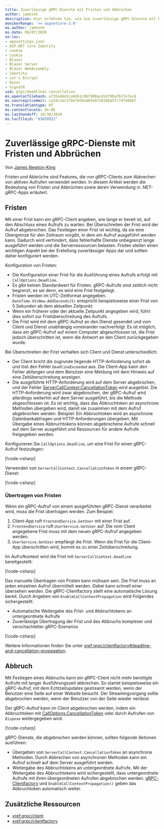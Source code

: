 ```yaml
---
title: Zuverlässige gRPC-Dienste mit Fristen und Abbrüchen
author: jamesnk
description: Hier erfahren Sie, wie Sie zuverlässige gRPC-Dienste mit Fristen und Abbrüchen in .NET erstellen.
monikerRange: '>= aspnetcore-3.0'
ms.author: jamesnk
ms.date: 09/07/2020
no-loc:
- appsettings.json
- ASP.NET Core Identity
- cookie
- Cookie
- Blazor
- Blazor Server
- Blazor WebAssembly
- Identity
- Let's Encrypt
- Razor
- SignalR
uid: grpc/deadlines-cancellation
ms.openlocfilehash: a735ed4d2ca8db1c9b7998acd14f9be761fe7ec6
ms.sourcegitcommit: ca34c1ac578e7d3daa0febf1810ba5fc74f60bbf
ms.translationtype: HT
ms.contentlocale: de-DE
ms.lasthandoff: 10/30/2020
ms.locfileid: "93059922"
---
```

# <a name="reliable-grpc-services-with-deadlines-and-cancellation"></a>Zuverlässige gRPC-Dienste mit Fristen und Abbrüchen

Von [James Newton-King](https://twitter.com/jamesnk)

Fristen und Abbrüche sind Features, die von gRPC-Clients zum Abbrechen von aktiven Aufrufen verwendet werden. In diesem Artikel werden die Bedeutung von Fristen und Abbrüchen sowie deren Verwendung in .NET-gRPC-Apps erläutert.

## <a name="deadlines"></a>Fristen

Mit einer Frist kann ein gRPC-Client angeben, wie lange er bereit ist, auf den Abschluss eines Aufrufs zu warten. Bei Überschreiten der Frist wird der Aufruf abgebrochen. Das Festlegen einer Frist ist wichtig, da sie eine Obergrenze für den Zeitraum vorgibt, in dem ein Aufruf ausgeführt werden kann. Dadurch wird verhindert, dass fehlerhafte Dienste unbegrenzt lange ausgeführt werden und die Serverressourcen belasten. Fristen stellen einen wichtigen Aspekt bei der Erstellung zuverlässiger Apps dar und sollten daher konfiguriert werden.

Konfiguration von Fristen:

* Die Konfiguration einer Frist für die Ausführung eines Aufrufs erfolgt mit `CallOptions.Deadline`.
* Es gibt keinen Standardwert für Fristen. gRPC-Aufrufe sind zeitlich nicht begrenzt, es sei denn, es wird eine Frist festgelegt.
* Fristen werden im UTC-Zeitformat angegeben. `DateTime.UtcNow.AddSeconds(5)` entspricht beispielsweise einer Frist von 5 Sekunden ab dem aktuellen Zeitpunkt.
* Wenn ein früherer oder der aktuelle Zeitpunkt angegeben wird, führt dies sofort zur Fristüberschreitung des Aufrufs.
* Die Frist wird mit dem gRPC-Aufruf an den Dienst gesendet und vom Client und Dienst unabhängig voneinander nachverfolgt. Es ist möglich, dass ein gRPC-Aufruf auf einem Computer abgeschlossen ist, die Frist jedoch überschritten ist, wenn die Antwort an den Client zurückgegeben wurde.

Bei Überschreiten der Frist verhalten sich Client und Dienst unterschiedlich:

* Der Client bricht die zugrunde liegende HTTP-Anforderung sofort ab und löst den Fehler `DeadlineExceeded` aus. Die Client-App kann den Fehler abfangen und dem Benutzer eine Meldung mit dem Hinweis auf eine Zeitüberschreitung anzeigen.
* Die ausgeführte HTTP-Anforderung wird auf dem Server abgebrochen, und der Fehler [ServerCallContext.CancellationToken](xref:System.Threading.CancellationToken) wird ausgelöst. Die HTTP-Anforderung wird zwar abgebrochen, der gRPC-Aufruf wird allerdings weiterhin auf dem Server ausgeführt, bis die Methode abgeschlossen ist. Es ist wichtig, dass das Abbruchtoken an asynchrone Methoden übergeben wird, damit sie zusammen mit dem Aufruf abgebrochen werden. Beispiel: Ein Abbruchtoken wird an asynchrone Datenbankabfragen und HTTP-Anforderungen übergeben. Mit Übergabe eines Abbruchtokens können abgebrochene Aufrufe schnell auf dem Server ausgeführt und Ressourcen für andere Aufrufe freigegeben werden.

Konfigurieren Sie `CallOptions.Deadline`, um eine Frist für einen gRPC-Aufruf festzulegen:

[!code-csharp[](~/grpc/deadlines-cancellation/deadline-client.cs?highlight=7,12)]

Verwenden von `ServerCallContext.CancellationToken` in einem gRPC-Dienst:

[!code-csharp[](~/grpc/deadlines-cancellation/deadline-server.cs?highlight=5)]

### <a name="propagating-deadlines"></a>Übertragen von Fristen

Wenn ein gRPC-Aufruf von einem ausgeführten gRPC-Dienst verarbeitet wird, muss die Frist übertragen werden. Zum Beispiel:

1. Client-App ruft `FrontendService.GetUser` mit einer Frist auf.
2. `FrontendService` ruft `UserService.GetUser` auf. Die vom Client angegebene Frist muss mit dem neuen gRPC-Aufruf angegeben werden.
3. `UserService.GetUser` empfängt die Frist. Wenn die Frist für die Client-App überschritten wird, kommt es zu einer Zeitüberschreitung.

Im Aufrufkontext wird die Frist mit `ServerCallContext.Deadline` bereitgestellt:

[!code-csharp[](~/grpc/deadlines-cancellation/deadline-propagate.cs?highlight=7)]

Das manuelle Übertragen von Fristen kann mühsam sein. Die Frist muss an jeden einzelnen Aufruf übermittelt werden. Dabei kann schnell einer übersehen werden. Die gRPC-Clientfactory stellt eine automatische Lösung bereit. Durch Angeben von `EnableCallContextPropagation` wird Folgendes sichergestellt:

* Automatische Weitergabe des Frist- und Abbruchtokens an untergeordnete Aufrufe
* Zuverlässige Übertragung der Frist und des Abbruchs komplexer und verschachtelter gRPC-Szenarios

[!code-csharp[](~/grpc/deadlines-cancellation/clientfactory-propagate.cs?highlight=6)]

Weitere Informationen finden Sie unter <xref:grpc/clientfactory#deadline-and-cancellation-propagation>.

## <a name="cancellation"></a>Abbruch

Mit Festlegen eines Abbruchs kann ein gRPC-Client nicht mehr benötigte Aufrufe mit langer Ausführungszeit abbrechen. So startet beispielsweise ein gRPC-Aufruf, mit dem Echtzeitupdates gestreamt werden, wenn der Benutzer eine Seite auf einer Website besucht. Der Streamingvorgang sollte abgebrochen werden, wenn der Benutzer von der Seite wieder verlässt.

Der gRPC-Aufruf kann im Client abgebrochen werden, indem ein Abbruchtoken mit [CallOptions.CancellationToken](xref:System.Threading.CancellationToken) oder durch Aufrufen von `Dispose` weitergegeben wird.

[!code-csharp[](~/grpc/deadlines-cancellation/cancellation-client.cs?highlight=19)]

gRPC-Dienste, die abgebrochen werden können, sollten folgende Aktionen ausführen:
* Übergeben von `ServerCallContext.CancellationToken` an asynchrone Methoden. Durch Abbrechen von asynchronen Methoden kann ein Aufruf schnell auf dem Server ausgeführt werden.
* Weitergabe des Abbruchtokens an untergeordnete Aufrufe. Mit der Weitergabe des Abbruchtokens wird sichergestellt, dass untergeordnete Aufrufe mit ihren übergeordneten Aufrufen abgebrochen werden. [gRPC-Clientfactory](xref:grpc/clientfactory) und `EnableCallContextPropagation()` geben das Abbruchtoken automatisch weiter.

## <a name="additional-resources"></a>Zusätzliche Ressourcen

* <xref:grpc/client>
* <xref:grpc/clientfactory>
